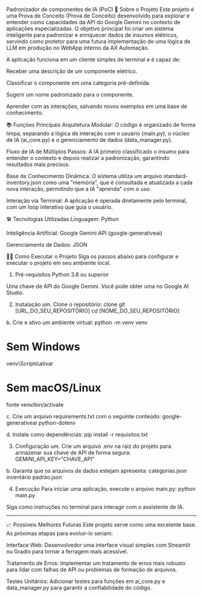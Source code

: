 Padronizador de componentes de IA (PoC)
📖 Sobre o Projeto
Este projeto é uma Prova de Conceito (Prova de Conceito) desenvolvido para explorar e entender como capacidades da API do Google Gemini no contexto de aplicações especializadas. O objetivo principal foi criar um sistema inteligente para padronizar e enriquecer dados de insumos elétricos, servindo como protetor para uma futura implementação de uma lógica de LLM em produção no WebApp interno da AX Automação.

A aplicação funciona em um cliente simples de terminal e é capaz de:

Receber uma descrição de um componente elétrico.

Classificar o componente em uma categoria pré-definida.

Sugerir um nome padronizado para o componente.

Aprender com as interações, salvando novos exemplos em uma base de conhecimento.

📚 Funções Principais
Arquitetura Modular: O código é organizado de forma limpa, separando a lógica de interação com o usuário (main.py), o núcleo de IA (ai_core.py) e o gerenciamento de dados (data_manager.py).

Fluxo de IA de Múltiplos Passos: A IA primeiro classificado o insumo para entender o contexto e depois realizar a padronização, garantindo resultados mais precisos.

Base de Conhecimento Dinâmica: O sistema utiliza um arquivo standard-inventory.json como uma "memória", que é consultada e atualizada a cada nova interação, permitindo que a IA "aprenda" com o uso.

Interação via Terminal: A aplicação é operada diretamente pelo terminal, com um loop interativo que guia o usuário.

🛠️ Tecnologias Utilizadas
Linguagem: Python

Inteligência Artificial: Google Gemini API (google-generativeai)

Gerenciamento de Dados: JSON

🧑‍💻 Como Executar o Projeto
Siga os passos abaixo para configurar e executar o projeto em seu ambiente local.

1. Pré-requisitos
Python 3.8 ou superior

Uma chave de API do Google Gemini. Você pode obter uma no Google AI Studio.

2. Instalação
um. Clone o repositório:
clone git [URL_DO_SEU_REPOSITÓRIO]
cd [NOME_DO_SEU_REPOSITÓRIO]

b. Crie e ativo um ambiente virtual:
python -m venv venv
# Sem Windows
venv\Scripts\ativar
# Sem macOS/Linux
fonte venv/bin/activate

c. Crie um arquivo requirements.txt com o seguinte conteúdo:
google-generativeai
python-dotenv

d. Instale como dependências:
pip install -r requisitos.txt

3. Configuração
um. Crie um arquivo .env na raiz do projeto para armazenar sua chave de API de forma segura:
GEMINI_API_KEY="CHAVE_API"

b. Garanta que os arquivos de dados estejam apresenta:
categorias.json
inventário padrão.json

4. Execução
Para iniciar uma aplicação, execute o arquivo main.py:
python main.py

Siga como instruções no terminal para interagir com o assistente de IA.
_______________________________________________________________________________________

📈 Possíveis Melhores Futuras
Este projeto serve como uma excelente base. As próximas etapas para evoluir-lo seriam:

Interface Web: Desenvolvedor uma interface visual simples com Streamlit ou Gradio para tornar a ferragem mais acessível.

Tratamento de Erros: Implementar um tratamento de erros mais robusto para lidar com falhas de API ou problemas de formação de arquivos.

Testes Unitários: Adicionar testes para funções em ai_core.py e data_manager.py para garantir a confiabilidade do código.
